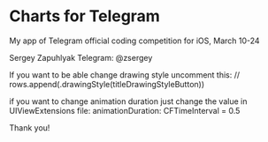 # Charts for Telegram
My app of Telegram official coding competition for iOS, March 10-24

Sergey Zapuhlyak
Telegram: @zsergey

If you want to be able change drawing style uncomment this:
// rows.append(.drawingStyle(titleDrawingStyleButton))

if you want to change animation duration just change the value in UIViewExtensions file:
animationDuration: CFTimeInterval = 0.5

Thank you!

